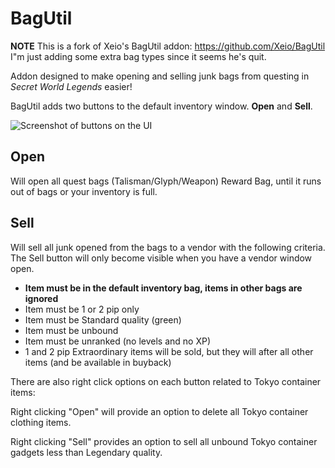 # BagUtil

**NOTE** This is a fork of Xeio's BagUtil addon: https://github.com/Xeio/BagUtil
I"m just adding some extra bag types since it seems he's quit. 

Addon designed to make opening and selling junk bags from questing in *Secret World Legends* easier!

BagUtil adds two buttons to the default inventory window. **Open** and **Sell**.

![Screenshot of buttons on the UI](http://i.imgur.com/UiCswjg.png)

## Open

Will open all quest bags (Talisman/Glyph/Weapon) Reward Bag, until it runs out of bags or your inventory is full.

## Sell

Will sell all junk opened from the bags to a vendor with the following criteria. The Sell button will only become visible when you have a vendor window open.

* **Item must be in the default inventory bag, items in other bags are ignored**
* Item must be 1 or 2 pip only
* Item must be Standard quality (green)
* Item must be unbound
* Item must be unranked (no levels and no XP)
* 1 and 2 pip Extraordinary items will be sold, but they will after all other items (and be available in buyback)


There are also right click options on each button related to Tokyo container items:

Right clicking "Open" will provide an option to delete all Tokyo container clothing items.

Right clicking "Sell" provides an option to sell all unbound Tokyo container gadgets less than Legendary quality.
